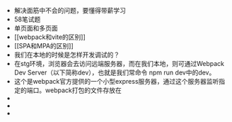- 解决面筋中不会的问题，要懂得带薪学习
- 58笔试题
- 单页面和多页面
- [[webpack和vite的区别]]
- [[SPA和MPA的区别]]
- 我们在本地的时候是怎样开发调试的？
- 在stg环境，浏览器会去访问远端服务器，而在我们本地，则可通过Webpack Dev Server（以下简称dev），也就是我们常命令 npm run dev中的dev。
- 这个是webpack官方提供的一个小型express服务器，通过这个服务器监听指定的端口。webpack打包的文件存放在
-
-
-